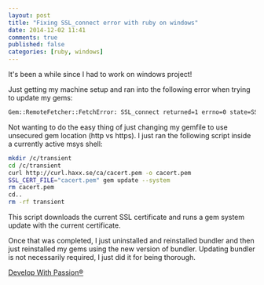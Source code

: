 ```yaml
---
layout: post
title: "Fixing SSL_connect error with ruby on windows"
date: 2014-12-02 11:41
comments: true
published: false
categories: [ruby, windows]
---
```

It's been a while since I had to work on windows project!

Just getting my machine setup and ran into the following error when trying to update my gems:

```bash
Gem::RemoteFetcher::FetchError: SSL_connect returned=1 errno=0 state=SSLv3 
```

Not wanting to do the easy thing of just changing my gemfile to use unsecured gem location (http vs https). I just ran the following script inside a currently active msys shell:

```bash
mkdir /c/transient
cd /c/transient
curl http://curl.haxx.se/ca/cacert.pem -o cacert.pem
SSL_CERT_FILE="cacert.pem" gem update --system
rm cacert.pem
cd..
rm -rf transient

```

This script downloads the current SSL certificate and runs a gem system update with the current certificate.

Once that was completed, I just uninstalled and reinstalled bundler and then just reinstalled my gems using the new version of bundler. Updating bundler is not necessarily required, I just did it for being thorough.

[Develop With Passion®](http://www.developwithpassion.com)


